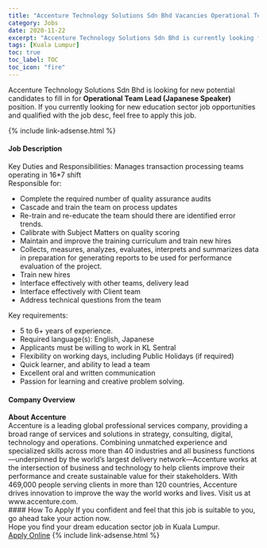 ```yaml
---
title: "Accenture Technology Solutions Sdn Bhd Vacancies Operational Team Lead (Japanese Speaker)" 
category: Jobs 
date: 2020-11-22 
excerpt: "Accenture Technology Solutions Sdn Bhd is currently looking for suitable person to fill in the Operational Team Lead (Japanese Speaker) which positioned at Kuala Lumpur" 
tags: [Kuala Lumpur] 
toc: true 
toc_label: TOC 
toc_icon: "fire" 
--- 
```


<p>Accenture Technology Solutions Sdn Bhd is looking for new potential candidates to fill in for <b>Operational Team Lead (Japanese Speaker)</b> position. If you currently looking for new education sector job opportunities and qualified with the job desc, feel free to apply this job.
</p>{% include link-adsense.html %} 
 <div><div><div><h4>Job Description</h4></div></div><div><div><span><div><div>Key Duties and Responsibilities: Manages transaction processing teams operating in 16*7 shift<br>Responsible for:<ul><li>Complete the required number of quality assurance audits</li><li>Cascade and train the team on process updates</li><li>Re-train and re-educate the team should there are identified error trends.</li><li>Calibrate with Subject Matters on quality scoring</li><li>Maintain and improve the training curriculum and train new hires</li><li>Collects, measures, analyzes, evaluates, interprets and summarizes data in preparation for generating reports to be used for performance evaluation of the project.</li><li>Train new hires</li><li>Interface effectively with other teams, delivery lead</li><li>Interface effectively with Client team</li><li>Address technical questions from the team</li></ul><div>Key requirements:</div><ul><li>5 to 6+ years of experience.</li><li>Required language(s): English, Japanese</li><li>Applicants must be willing to work in KL Sentral</li><li>Flexibility on working days, including Public Holidays (if required)</li><li>Quick learner, and ability to lead a team</li><li>Excellent oral and written communication</li><li>Passion for learning and creative problem solving.</li></ul></div></div></span></div></div></div> 
<div><div><div><h4>Company Overview</h4></div></div><div><div><span><div><div>
<div>
<strong>About Accenture</strong></div>
<div>
		Accenture is a leading global professional services company, providing a broad range of services and solutions in strategy, consulting, digital, technology and operations. Combining unmatched experience and specialized skills across more than 40 industries and all business functions&#8212;underpinned by the world&#8217;s largest delivery network&#8212;Accenture works at the intersection of business and technology to help clients improve their performance and create sustainable value for their stakeholders. With 469,000 people serving clients in more than 120 countries, Accenture drives innovation to improve the way the world works and lives. Visit us at www.accenture.com.</div>
</div></div></span></div></div></div> 
#### How To Apply 
If you confident and feel that this job is suitable to you, go ahead take your action now. <br/> 
Hope you find your dream education sector job in Kuala Lumpur. <br/> 
<a href="https://www.jobstreet.com.my/en/job/operational-team-lead-japanese-speaker-4419357?jobId=jobstreet-my-job-4419357&sectionRank=19&token=0~60e85fd2-ffe7-4b1b-b6cd-af9476b42186&fr=SRP%20View%20In%20New%20Ta" class="btn btn--info" target="_blank" rel="nofollow noopenner">Apply Online</a> 
{% include link-adsense.html %} 
